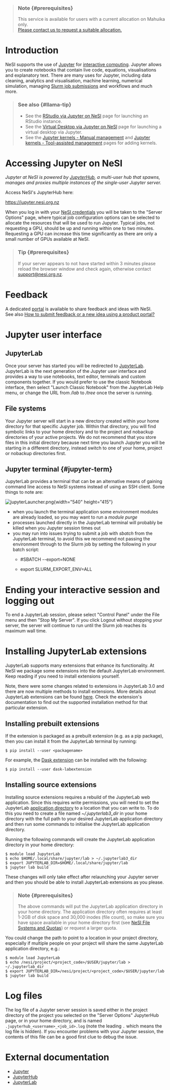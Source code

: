 > ### Note {#prerequisites}
>
> This service is available for users with a current allocation on
> Mahuika only.\
> [Please contact us to request a suitable
> allocation.](https://support.nesi.org.nz/hc/en-gb/requests/new)

Introduction
============

NeSI supports the use of [Jupyter](https://jupyter.org/) for
[interactive
computing](https://support.nesi.org.nz/hc/en-gb/articles/360001316356).
Jupyter allows you to create notebooks that contain live code,
equations, visualisations and explanatory text. There are many uses for
Jupyter, including data cleaning, analytics and visualisation, machine
learning, numerical simulation, managing [Slurm job
submissions](https://support.nesi.org.nz/hc/en-gb/articles/360000684396)
and workflows and much more.

> ### See also {#llama-tip}
>
> -   See the [RStudio via Jupyter on
>     NeSI](https://support.nesi.org.nz/hc/en-gb/articles/360004337836)
>     page for launching an RStudio instance.
> -   See the [Virtual Desktop via Jupyter on
>     NeSI](https://support.nesi.org.nz/hc/en-gb/articles/360001600235)
>     page for launching a virtual desktop via Jupyter.
> -   See the [Jupyter kernels - Manual
>     management](https://support.nesi.org.nz/hc/en-gb/articles/4414951820559)
>     and [Jupyter kernels - Tool-assisted
>     management](https://support.nesi.org.nz/hc/en-gb/articles/4414958674831)
>     pages for adding kernels.

Accessing Jupyter on NeSI
=========================

*Jupyter at NeSI is powered by [JupyterHub](https://jupyter.org/hub), a
multi-user hub that spawns, manages and proxies multiple instances of
the single-user Jupyter server.*

Access NeSI\'s JupyterHub here:

<https://jupyter.nesi.org.nz>

When you log in with your [NeSI
credentials](https://support.nesi.org.nz/hc/en-gb/articles/360000335995)
you will be taken to the \"Server Options\" page, where typical job
configuration options can be selected to allocate the resources that
will be used to run Jupyter. Typical jobs, not requesting a GPU, should
be up and running within one to two minutes. Requesting a GPU can
increase this time significantly as there are only a small number of
GPUs available at NeSI.

> ### Tip {#prerequisites}
>
> If your server appears to not have started within 3 minutes please
> reload the browser window and check again, otherwise contact
> [support\@nesi.org.nz](mailto:support@nesi.org.nz?subject=Jupyter%20on%20NeSI).

Feedback
========

A dedicated
[portal](https://portal.productboard.com/2k2ojgehbq7ovnyzmcjp1nxg) is
available to share feedback and ideas with NeSI.\
See also [How to submit feedback or a new idea using a product
portal?](https://support.nesi.org.nz/hc/en-gb/articles/360001504596)

Jupyter user interface
======================

JupyterLab
----------

Once your server has started you will be redirected to
[JupyterLab](https://jupyterlab.readthedocs.io/en/stable/). JupyterLab
is the next generation of the Jupyter user interface and provides a way
to use notebooks, text editor, terminals and custom components together.
If you would prefer to use the classic Notebook interface, then select
\"Launch Classic Notebook\" from the JupyterLab Help menu, or change the
URL from */lab* to */tree* once the server is running.

File systems
------------

Your Jupyter server will start in a new directory created within your
home directory for that specific Jupyter job. Within that directory, you
will find symbolic links to your home directory and to the project and
nobackup directories of your active projects. We do not recommend that
you store files in this initial directory because next time you launch
Jupyter you will be starting in a different directory, instead switch to
one of your home, project or nobackup directories first.

Jupyter terminal {#jupyter-term}
----------------

JupyterLab provides a terminal that can be an alternative means of
gaining command line access to NeSI systems instead of using an SSH
client. Some things to note are:

![jupyterLauncher.png](https://github.com/nesi/hpc-intro/blob/gh-pages-nesi/img/jupyterLauncher.png?raw=true){width="540"
height="415"}

-   when you launch the terminal application some environment modules
    are already loaded, so you may want to run a *module purge*
-   processes launched directly in the JupyterLab terminal will probably
    be killed when you Jupyter session times out
-   you may run into issues trying to submit a job with *sbatch* from
    the JupyterLab terminal, to avoid this we recommend not passing the
    environment through to the Slurm job by setting the following in
    your batch script:
    -   #SBATCH --export=NONE

    -   export SLURM_EXPORT_ENV=ALL

Ending your interactive session and logging out
===============================================

To end a JupyterLab session, please select \"Control Panel\" under the
File menu and then \"Stop My Server\". If you click Logout without
stopping your server, the server will continue to run until the Slurm
job reaches its maximum wall time.

Installing JupyterLab extensions
================================

JupyterLab supports many extensions that enhance its functionality. At
NeSI we package some extensions into the default JupyterLab environment.
Keep reading if you need to install extensions yourself.

Note, there were some changes related to extensions in JupyterLab 3.0
and there are now multiple methods to install extensions. More details
about JupyterLab extensions can be found
[here](https://jupyterlab.readthedocs.io/en/stable/user/extensions.html).
Check the extension\'s documentation to find out the supported
installation method for that particular extension.

Installing prebuilt extensions 
-------------------------------

If the extension is packaged as a prebuilt extension (e.g. as a pip
package), then you can install it from the JupyterLab terminal by
running:

    $ pip install --user <packagename>

For example, the [Dask
extension](https://github.com/dask/dask-labextension#jupyterlab-30-or-greater)
can be installed with the following:

    $ pip install --user dask-labextension

Installing source extensions
----------------------------

Installing source extensions requires a rebuild of the JupyterLab web
application. Since this requires write permissions, you will need to set
the JupyterLab [application
directory](https://jupyterlab.readthedocs.io/en/stable/user/extensions.html#advanced-usage)
to a location that you can write to. To do this you need to create a
file named *\~/.jupyterlab3\_dir* in your home directory with the full
path to your desired JupyterLab application directory and then run some
commands to initialise the JupyterLab application directory.

Running the following commands will create the JupyterLab application
directory in your home directory:

    $ module load JupyterLab
    $ echo $HOME/.local/share/jupyter/lab > ~/.jupyterlab3_dir
    $ export JUPYTERLAB_DIR=$HOME/.local/share/jupyter/lab
    $ jupyter lab build

These changes will only take effect after relaunching your Jupyter
server and then you should be able to install JupyterLab extensions as
you please.

> ### Note {#prerequisites}
>
> The above commands will put the JupyterLab application directory in
> your home directory. The application directory often requires at least
> 1-2GB of disk space and 30,000 inodes (file count), so make sure you
> have space available in your home directory first (see [NeSI File
> Systems and
> Quotas](https://support.nesi.org.nz/hc/en-gb/articles/360000177256-NeSI-File-Systems-and-Quotas))
> or request a larger quota.

You could change the path to point to a location in your project
directory, especially if multiple people on your project will share the
same JupyterLab application directory, e.g.:

    $ module load JupyterLab
    $ echo /nesi/project/<project_code>/$USER/jupyter/lab > ~/.jupyterlab_dir
    $ export JUPYTERLAB_DIR=/nesi/project/<project_code>/$USER/jupyter/lab
    $ jupyter lab build

Log files
=========

The log file of a Jupyter server session is saved either in the project
directory of the project you selected on the \"Server Options\"
JupyterHub page, or in your home directory, and is named
`.jupyterhub_<username>_<job_id>.log` (note the leading `.` which means
the log file is hidden). If you encounter problems with your Jupyter
session, the contents of this file can be a good first clue to debug the
issue.

External documentation
======================

-   [Jupyter](https://jupyter.readthedocs.io/en/latest/)
-   [JupyterHub](https://jupyterhub.readthedocs.io/en/stable/)
-   [JupyterLab](https://jupyterlab.readthedocs.io/en/stable/)
